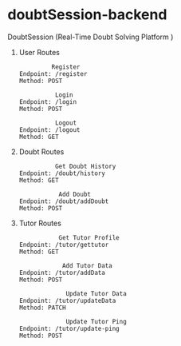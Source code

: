# doubtSession-backend
DoubtSession (Real-Time Doubt Solving Platform )


 1. User Routes
    
                 Register
        Endpoint: /register
        Method: POST
       
                  Login
        Endpoint: /login
        Method: POST

                  Logout
        Endpoint: /logout
        Method: GET

2.  Doubt Routes
   
                  Get Doubt History
        Endpoint: /doubt/history
        Method: GET

                   Add Doubt
        Endpoint: /doubt/addDoubt
        Method: POST

3.  Tutor Routes
   
                   Get Tutor Profile
        Endpoint: /tutor/gettutor
        Method: GET

                    Add Tutor Data
        Endpoint: /tutor/addData
        Method: POST

                     Update Tutor Data
        Endpoint: /tutor/updateData
        Method: PATCH

                     Update Tutor Ping
        Endpoint: /tutor/update-ping
        Method: POST
